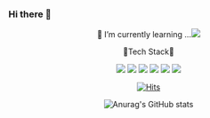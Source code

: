 ### Hi there 👋

<!--
**junghyun2ee/junghyun2ee** is a ✨ _special_ ✨ repository because its `README.md` (this file) appears on your GitHub profile.

Here are some ideas to get you started:

- 🔭 I’m currently working on ...
- 🌱 I’m currently learning ...
- 👯 I’m looking to collaborate on ...
- 🤔 I’m looking for help with ...
- 💬 Ask me about ...
- 📫 How to reach me: ...
- 😄 Pronouns: ...
- ⚡ Fun fact: ...
-->


 <div align=center>
 🌱 I’m currently learning ...<img src="https://img.shields.io/badge/IOS-000000?style=flat-square&logo=IOS&logoColor=white"/> 
 
 🔭Tech Stack🔭  
 
 
<img src="https://img.shields.io/badge/Swift-3359DF?style=flat-square&logo=Swift&logoColor=white"/>
<img src="https://img.shields.io/badge/Java-007396?style=flat-square&logo=Java&logoColor=white"/>  
 

<img src="https://img.shields.io/badge/Spring Boot-6DB33F?style=flat-square&logo=SpringBoot&logoColor=white"/>
<img src="https://img.shields.io/badge/ReactiveX-B7178C?style=flat-square&logo=ReactiveX&logoColor=white"/>  
 
<img src="https://img.shields.io/badge/Amazon AWS-232F3E?style=flat-square&logo=AmazonAWS&logoColor=white"/>
<img src="https://img.shields.io/badge/Firebase-FFCA28?style=flat-square&logo=Firebase&logoColor=white"/>

 
[![Hits](https://hits.seeyoufarm.com/api/count/incr/badge.svg?url=https%3A%2F%2Fgithub.com%2Fjunghyun2ee&count_bg=%233DC85B&title_bg=%23640C0C&icon=&icon_color=%23E7E7E7&title=hits&edge_flat=false)](https://hits.seeyoufarm.com)
 
 ![Anurag's GitHub stats](https://github-readme-stats.vercel.app/api?username=junghyun2ee&show_icons=true&theme=cobalt)
 
</div>

